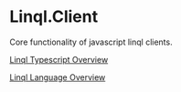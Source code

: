# Linql.Client

Core functionality of javascript linql clients. 
 
[Linql Typescript Overview](https://github.com/LinqlLang/Linql.Typescript)

[Linql Language Overview](https://github.com/LinqlLang/Linql)


